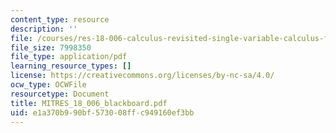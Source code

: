 ```yaml
---
content_type: resource
description: ''
file: /courses/res-18-006-calculus-revisited-single-variable-calculus-fall-2010/e1a370b990bf573008ffc949160ef3bb_MITRES_18_006_blackboard.pdf
file_size: 7998350
file_type: application/pdf
learning_resource_types: []
license: https://creativecommons.org/licenses/by-nc-sa/4.0/
ocw_type: OCWFile
resourcetype: Document
title: MITRES_18_006_blackboard.pdf
uid: e1a370b9-90bf-5730-08ff-c949160ef3bb
---
```

